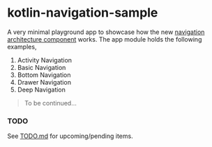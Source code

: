 # kotlin-navigation-sample

A very minimal playground app to showcase how the new [navigation architecture component](https://developer.android.com/topic/libraries/architecture/navigation/) works. The app module holds the following examples,

1. Activity Navigation
2. Basic Navigation
3. Bottom Navigation
4. Drawer Navigation
5. Deep Navigation

> To be continued...

### TODO

See [TODO.md](/TODO.md) for upcoming/pending items.
